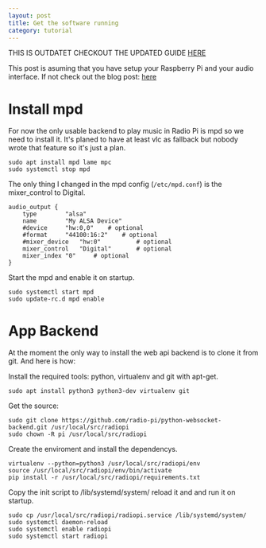 ```yaml
---
layout: post
title: Get the software running
category: tutorial
---
```


THIS IS OUTDATET CHECKOUT THE UPDATED GUIDE [HERE]( /2022-11-26-setup-a-radio-pi-software )

This post is asuming that you have setup your Raspberry Pi
and your audio interface. If not check out the blog post: [here]( /2016-01-12-setup-a-radio-pi ) 

# Install mpd

For now the only usable backend to play music in Radio Pi is mpd so 
we need to install it. It's planed to have at least vlc as fallback 
but nobody wrote that feature so it's just a plan.

```
sudo apt install mpd lame mpc
sudo systemctl stop mpd
```

The only thing I changed in the mpd config (`/etc/mpd.conf`) is the mixer_control to Digital.

```
audio_output {
	type		"alsa"
	name		"My ALSA Device"
	#device		"hw:0,0"	# optional
	#format		"44100:16:2"	# optional
	#mixer_device	"hw:0"	        # optional
	mixer_control	"Digital"       # optional
	mixer_index	"0"		# optional
}
```

Start the mpd and enable it on startup.

```
sudo systemctl start mpd
sudo update-rc.d mpd enable
```

# App Backend

At the moment the only way to install the web api backend is to clone it from git.
And here is how:


Install the required tools: python, virtualenv and git with apt-get.

```
sudo apt install python3 python3-dev virtualenv git
```

Get the source:

```
sudo git clone https://github.com/radio-pi/python-websocket-backend.git /usr/local/src/radiopi
sudo chown -R pi /usr/local/src/radiopi
```


Create the enviroment and install the dependencys. 

```
virtualenv --python=python3 /usr/local/src/radiopi/env
source /usr/local/src/radiopi/env/bin/activate
pip install -r /usr/local/src/radiopi/requirements.txt 
```

Copy the init script to /lib/systemd/system/ reload it and and run it on startup.

```
sudo cp /usr/local/src/radiopi/radiopi.service /lib/systemd/system/
sudo systemctl daemon-reload
sudo systemctl enable radiopi
sudo systemctl start radiopi
```
